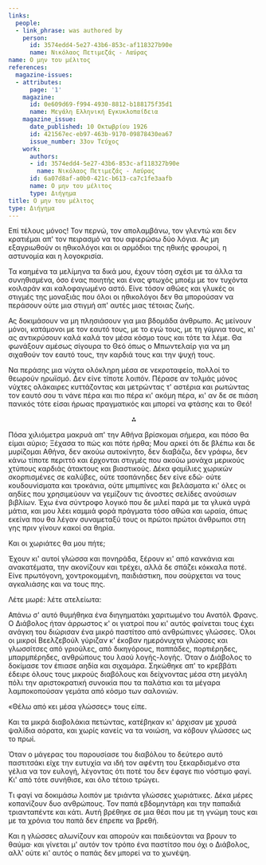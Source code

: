```yaml
---
links:
  people:
  - link_phrase: was authored by
    person:
      id: 3574edd4-5e27-43b6-853c-af118327b90e
      name: Νικόλαος Πετιμεζάς - Λαύρας
name: Ο μην του μέλιτος
references:
  magazine-issues:
  - attributes:
      page: '1'
    magazine:
      id: 0e609d69-f994-4930-8812-b188175f35d1
      name: Μεγάλη Ελληνική Εγκυκλοπαίδεια
    magazine_issue:
      date_published: 10 Οκτωβρίου 1926
      id: 421567ec-eb97-463b-9170-09878430ea67
      issue_number: 33ον Τεύχος
    work:
      authors:
      - id: 3574edd4-5e27-43b6-853c-af118327b90e
        name: Νικόλαος Πετιμεζάς - Λαύρας
      id: 6a07d8af-a0b0-421c-b613-ca7c1fe3aafb
      name: Ο μην του μέλιτος
      type: Διήγημα
title: Ο μην του μέλιτος
type: Διήγημα
---
```


<main class="content" itemprop="text">
<p>Επί τέλους μόνος! Τον περνώ, τον απολαμβάνω, τον γλεντώ και δεν κρατιέμαι απ' τον πειρασμό να του αφιερώσω δύο λόγια. Ας
μη εξαγριωθούν οι ηθικολόγοι και οι αρμόδιοι της ηθικής φρουροί, η αστυνομία και η λογοκρισία.</p>

<p>Τα καημένα τα μελίμηνα τα δικά μου, έχουν τόση σχέσι με τα άλλα τα συνηθισμένα, όσο ένας ποιητής και ένας φτωχός μποέμ
με τον τυχόντα κοιλαράν και καλοφαγωμένο αστό. Είνε τόσον αθώες και γλυκές οι στιγμές της μοναξιάς που όλοι οι
ηθικολόγοι δεν θα μπορούσαν να περάσουν ούτε μια στιγμή απ' αυτές μιας τέτοιας ζωής.</p>

<p>Ας δοκιμάσουν να μη πλησιάσουν για μια βδομάδα άνθρωπο. Ας μείνουν μόνοι, κατάμονοι με τον εαυτό τους, με το εγώ τους,
με τη γύμνια τους, κι' ας αντικρύσουν καλά καλά τον μέσα κόσμο τους και τότε τα λέμε. Θα φωνάξουν αμέσως σίγουρα το Θεό
όπως ο Μπωντελαίρ για να μη σιχαθούν τον εαυτό τους, την καρδιά τους και την ψυχή τους.</p>

<p>Να περάσης μια νύχτα ολόκληρη μέσα σε νεκροταφείο, πολλοί το θεωρούν ηρωϊσμό. Δεν είνε τίποτε λοιπόν. Πέρασε αν τολμάς
μόνος νύχτες ολάκαιρες κυττάζοντας και μετρώντας τ' αστέρια και ρωτώντας τον εαυτό σου τι νάνε πέρα και πιο πέρα κι'
ακόμη πέρα, κι' αν δε σε πιάση πανικός τότε είσαι ήρωας πραγματικός και μπορεί να φτάσης και το Θεό!</p>

<div style="text-align: center; margin-bottom: 1em">⁂</div>

<p>Πόσα χιλιόμετρα μακρυά απ' την Αθήνα βρίσκομαι σήμερα, και πόσο θα είμαι αύριο; Ξέχασα το πώς και πότε ήρθα; Μου αρκεί
ότι δε βλέπω και δε μυρίζομαι Αθήνα, δεν ακούω αυτοκίνητο, δεν διαβάζω, δεν γράφω, δεν κάνω τίποτε περιττό και έρχονται
στιγμές που ακούω μονάχα μερικούς χτύπους καρδιάς άτακτους και βιαστικούς. Δέκα φαμίλιες χωρικών σκορπισμένες σε
καλύβες, ούτε τσοπάνηδες δεν είνε εδώ· ούτε κουδουνίσματα και τροκάνια, ούτε μπιμπίνες και βελάσματα κι' όλες οι αηδίες
που χρησιμεύουν να γεμίζουν τις άνοστες σελίδες ανούσιων βιβλίων. Έχω ένα σύντροφο λογικό που δε μιλεί παρά με τα γλυκά
υγρά μάτια, και μου λέει καμμιά φορά πράγματα τόσο αθώα και ωραία, όπως εκείνα που θα λέγαν συναμεταξύ τους οι πρώτοι
πρώτοι άνθρωποι στη γης πριν γίνουν κακοί σα θηρία.</p>

<p>Και οι χωριάτες θα μου πήτε;</p>

<p>Έχουν κι' αυτοί γλώσσα και πονηράδα, ξέρουν κι' από κανκάνια και ανακατέματα, την ακονίζουν και τρέχει, αλλά δε σπάζει
κόκκαλα ποτέ. Είνε πρωτόγονη, χοντροκομμένη, παιδιάστικη, που σούρχεται να τους αγκαλιάσης και να τους πης.</p>

<p>Λέτε μωρέ: λέτε ατελείωτα:</p>

<p>Απάνω σ' αυτό θυμήθηκα ένα διηγηματάκι χαριτωμένο του Ανατόλ Φρανς. Ο Διάβολος ήταν άρρωστος κ' οι γιατροί που κι' αυτός
φαίνεται τους έχει ανάγκη του διώρισαν ένα μικρό παστίτσο από ανθρώπινες γλώσσες. Όλοι οι μικροί Βεελζεβούλ γύριζαν κ'
έκοβαν ημερόνυχτα γλώσσες και γλωσσίτσες από γριούλες, από δικηγόρους, παππάδες, πορτιέρηδες, μπαρμπέρηδες, ανθρώπους
του λαού λογής-λογής. Όταν ο Διάβολος το δοκίμασε τον έπιασε αηδία και σιχαμάρα. Σηκώθηκε απ' το κρεββάτι έδειρε όλους
τους μικρούς διαβόλους και δείχνοντας μέσα στη μεγάλη πόλι την αριστοκρατική συνοικία που τα παλάτια και τα μέγαρα
λαμποκοπούσαν γεμάτα από κόσμο των σαλονιών.</p>

<p>«Θέλω από κει μέσα γλώσσες» τους είπε.</p>

<p>Και τα μικρά διαβολάκια πετώντας, κατέβηκαν κι' άρχισαν με χρυσά ψαλίδια αόρατα, και χωρίς κανείς να τα νοιώση, να
κόβουν γλώσσες ως το πρωί.</p>

<p>Όταν ο μάγερας του παρουσίασε του διαβόλου το δεύτερο αυτό παστιτσάκι είχε την ευτυχία να ιδή τον αφέντη του
ξεκαρδισμένο στα γέλια να τον ευλογή, λέγοντας ότι ποτέ του δεν έφαγε πιο νόστιμο φαγί. Κι' από τότε συνήθισε, και όλο
τέτοιο τρώγει.</p>

<p>Τι φαγί να δοκιμάσω λοιπόν με τριάντα γλώσσες χωριάτικες. Δέκα μέρες κοπανίζουν δυο ανθρώπους. Τον παπά εβδομηντάρη και
την παπαδιά τριανταπέντε και κάτι. Αυτή βρέθηκε σε μια θέσι που με τη γνώμη τους και με τα χρόνια του παπά δεν έπρεπε
να βρεθή.</p>

<p>Και η γλώσσες αλωνίζουν και απορούν και παιδεύονται να βρουν το θαύμα· και γίνεται μ' αυτόν τον τρόπο ένα παστίτσο που
όχι ο Διάβολος, αλλ' ούτε κι' αυτός ο παπάς δεν μπορεί να το χωνέψη.</p>
</main>
